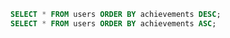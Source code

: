 ---
---

```sql
SELECT * FROM users ORDER BY achievements DESC;
SELECT * FROM users ORDER BY achievements ASC;
```
